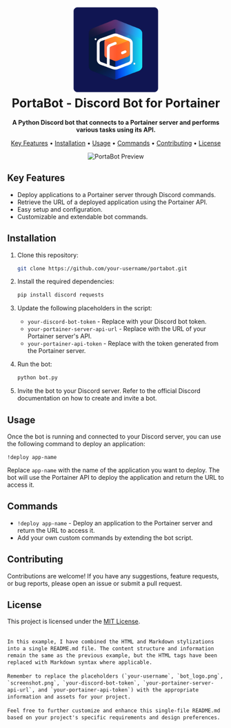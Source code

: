 
<h1 align="center">
  <img src="bot_logo.png" alt="Bot Logo" width="200">
  <br>
  PortaBot - Discord Bot for Portainer
</h1>

<p align="center">
  <strong>A Python Discord bot that connects to a Portainer server and performs various tasks using its API.</strong>
</p>

<p align="center">
  <a href="#key-features">Key Features</a> •
  <a href="#installation">Installation</a> •
  <a href="#usage">Usage</a> •
  <a href="#commands">Commands</a> •
  <a href="#contributing">Contributing</a> •
  <a href="#license">License</a>
</p>

<p align="center">
  <img src="screenshot.png" alt="PortaBot Preview">
</p>

## Key Features

- Deploy applications to a Portainer server through Discord commands.
- Retrieve the URL of a deployed application using the Portainer API.
- Easy setup and configuration.
- Customizable and extendable bot commands.

## Installation

1. Clone this repository:

   ```bash
   git clone https://github.com/your-username/portabot.git
   ```

2. Install the required dependencies:

   ```bash
   pip install discord requests
   ```

3. Update the following placeholders in the script:

   - `your-discord-bot-token` - Replace with your Discord bot token.
   - `your-portainer-server-api-url` - Replace with the URL of your Portainer server's API.
   - `your-portainer-api-token` - Replace with the token generated from the Portainer server.

4. Run the bot:

   ```bash
   python bot.py
   ```

5. Invite the bot to your Discord server. Refer to the official Discord documentation on how to create and invite a bot.

## Usage

Once the bot is running and connected to your Discord server, you can use the following command to deploy an application:

```
!deploy app-name
```

Replace `app-name` with the name of the application you want to deploy. The bot will use the Portainer API to deploy the application and return the URL to access it.

## Commands

- `!deploy app-name` - Deploy an application to the Portainer server and return the URL to access it.
- Add your own custom commands by extending the bot script.

## Contributing

Contributions are welcome! If you have any suggestions, feature requests, or bug reports, please open an issue or submit a pull request.

## License

This project is licensed under the [MIT License](LICENSE).
```

In this example, I have combined the HTML and Markdown stylizations into a single README.md file. The content structure and information remain the same as the previous example, but the HTML tags have been replaced with Markdown syntax where applicable.

Remember to replace the placeholders (`your-username`, `bot_logo.png`, `screenshot.png`, `your-discord-bot-token`, `your-portainer-server-api-url`, and `your-portainer-api-token`) with the appropriate information and assets for your project.

Feel free to further customize and enhance this single-file README.md based on your project's specific requirements and design preferences.
